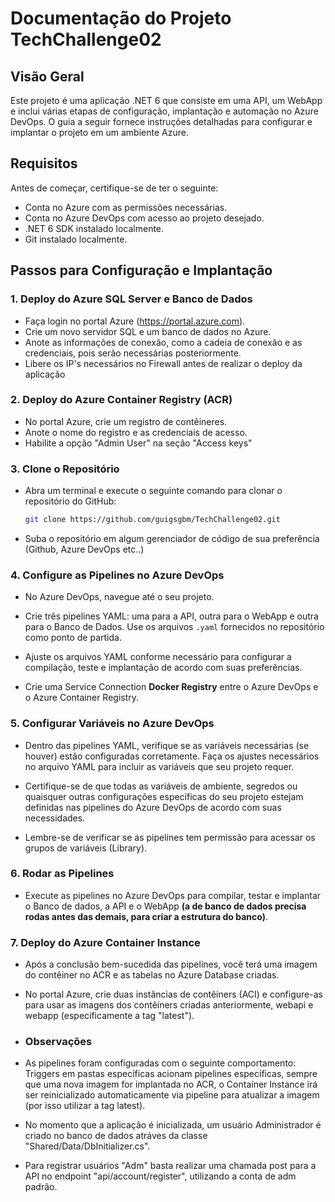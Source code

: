 # Documentação do Projeto TechChallenge02

## Visão Geral
Este projeto é uma aplicação .NET 6 que consiste em uma API, um WebApp e inclui várias etapas de configuração, implantação e automação no Azure DevOps. O guia a seguir fornece instruções detalhadas para configurar e implantar o projeto em um ambiente Azure.

## Requisitos
Antes de começar, certifique-se de ter o seguinte:
- Conta no Azure com as permissões necessárias.
- Conta no Azure DevOps com acesso ao projeto desejado.
- .NET 6 SDK instalado localmente.
- Git instalado localmente.

## Passos para Configuração e Implantação

### 1. Deploy do Azure SQL Server e Banco de Dados
- Faça login no portal Azure (https://portal.azure.com).
- Crie um novo servidor SQL e um banco de dados no Azure.
- Anote as informações de conexão, como a cadeia de conexão e as credenciais, pois serão necessárias posteriormente.
- Libere os IP's necessários no Firewall antes de realizar o deploy da aplicação

### 2. Deploy do Azure Container Registry (ACR)
- No portal Azure, crie um registro de contêineres.
- Anote o nome do registro e as credenciais de acesso.
- Habilite a opção "Admin User" na seção "Access keys"

### 3. Clone o Repositório
- Abra um terminal e execute o seguinte comando para clonar o repositório do GitHub:

  ```bash
  git clone https://github.com/guigsgbm/TechChallenge02.git

- Suba o repositório em algum gerenciador de código de sua preferência (Github, Azure DevOps etc..)

### 4. Configure as Pipelines no Azure DevOps

- No Azure DevOps, navegue até o seu projeto.

- Crie três pipelines YAML: uma para a API, outra para o WebApp e outra para o Banco de Dados. Use os arquivos `.yaml` fornecidos no repositório como ponto de partida.

- Ajuste os arquivos YAML conforme necessário para configurar a compilação, teste e implantação de acordo com suas preferências.

- Crie uma Service Connection **Docker Registry** entre o Azure DevOps e o Azure Container Registry.

### 5. Configurar Variáveis no Azure DevOps

- Dentro das pipelines YAML, verifique se as variáveis necessárias (se houver) estão configuradas corretamente. Faça os ajustes necessários no arquivo YAML para incluir as variáveis que seu projeto requer.

- Certifique-se de que todas as variáveis de ambiente, segredos ou quaisquer outras configurações específicas do seu projeto estejam definidas nas pipelines do Azure DevOps de acordo com suas necessidades.

- Lembre-se de verificar se as pipelines tem permissão para acessar os grupos de variáveis (Library).

### 6. Rodar as Pipelines

- Execute as pipelines no Azure DevOps para compilar, testar e implantar o Banco de dados, a API e o WebApp **(a de banco de dados precisa rodas antes das demais, para criar a estrutura do banco)**.

### 7. Deploy do Azure Container Instance

- Após a conclusão bem-sucedida das pipelines, você terá uma imagem do contêiner no ACR e as tabelas no Azure Database criadas.

- No portal Azure, crie duas instâncias de contêiners (ACI) e configure-as para usar as imagens dos contêiners criadas anteriormente, webapi e webapp (especificamente a tag "latest").

- ### Observações

- As pipelines foram configuradas com o seguinte comportamento: Triggers em pastas específicas acionam pipelines específicas, sempre que uma nova imagem for implantada no ACR, o Container Instance irá ser reinicializado automaticamente via pipeline para atualizar a imagem (por isso utilizar a tag latest).

- No momento que a aplicação é inicializada, um usuário Administrador é criado no banco de dados atráves da classe "Shared/Data/DbInitializer.cs".

- Para registrar usuários "Adm" basta realizar uma chamada post para a API no endpoint "api/account/register", utilizando a conta de adm padrão.

